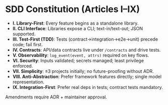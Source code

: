 # SDD Constitution (Articles I–IX)

- **I. Library-First**: Every feature begins as a standalone library.
- **II. CLI Interface**: Libraries expose a CLI; text-in/text-out; JSON supported.
- **III. Test-First (TDD)**: Tests (contract→integration→e2e→unit) precede code; fail first.
- **IV. Contracts**: API/data contracts live under `/contracts` and drive tests.
- **V. Observability**: `log_event(event, attrs)` required on key flows.
- **VI. Security**: Inputs validated; secrets managed; least privilege enforced.
- **VII. Simplicity**: ≤3 projects initially; no future-proofing without ADR.
- **VIII. Anti-Abstraction**: Prefer framework features directly; single model representation.
- **IX. Integration-First**: Prefer real deps in tests; contract tests mandatory.

Amendments require ADR + maintainer approval.
